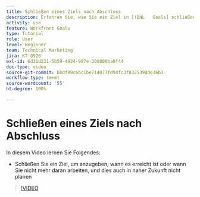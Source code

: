 ```yaml
---
title: Schließen eines Ziels nach Abschluss
description: Erfahren Sie, wie Sie ein Ziel in [!DNL   Goals] schließen.
activity: use
feature: Workfront Goals
type: Tutorial
role: User
level: Beginner
team: Technical Marketing
jira: KT-8926
exl-id: 6d31d231-5b59-4924-907e-200800ba0f44
doc-type: video
source-git-commit: bbdf99c6bc1be714077fd94fc3f8325394de36b3
workflow-type: tm+mt
source-wordcount: '55'
ht-degree: 100%

---
```


# Schließen eines Ziels nach Abschluss

In diesem Video lernen Sie Folgendes:

* Schließen Sie ein Ziel, um anzugeben, wann es erreicht ist oder wann Sie nicht mehr daran arbeiten, und dies auch in naher Zukunft nicht planen

>[!VIDEO](https://video.tv.adobe.com/v/335198/?quality=12&learn=on&enablevpops=1)
